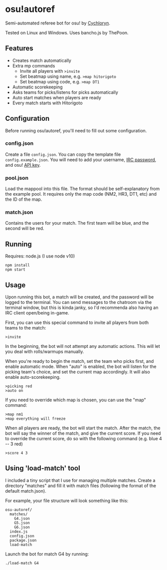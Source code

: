 # osu!autoref

Semi-automated referee bot for osu! by [Cychloryn](https://osu.ppy.sh/users/6921736).

Tested on Linux and Windows.
Uses bancho.js by ThePoon.

## Features
- Creates match automatically
- Extra mp commands
  - Invite all players with `>invite`
  - Set beatmap using name, e.g. `>map hitorigoto`
  - Set beatmap using code, e.g. `>map DT1`
- Automatic scorekeeping
- Asks teams for picks/listens for picks automatically
- Auto start matches when players are ready
- Every match starts with Hitorigoto  
 
## Configuration
Before running osu!autoref, you'll need to fill out some configuration.

### config.json
Create a file `config.json`. You can copy the template file `config.example.json`. You will need to add your username, [IRC password](https://osu.ppy.sh/p/irc), and osu! [API key](https://osu.ppy.sh/p/api).

### pool.json
Load the mappool into this file. The format should be self-explanatory from the example pool. It requires only the map code (NM2, HR3, DT1, etc) and the ID of the map.

### match.json
Contains the users for your match. The first team will be blue, and the second will be red.

## Running
Requires: node.js (I use node v10)
```
npm install
npm start
```

## Usage
Upon running this bot, a match will be created, and the password will be logged to the terminal. You can send messages to the chatroom via the terminal window, but this is kinda janky, so I'd recommenda also having an IRC client open/being in-game.

First, you can use this special command to invite all players from both teams to the match:
```
>invite
```

In the beginning, the bot will not attempt any automatic actions. This will let you deal with rolls/warmups manually.

When you're ready to begin the match, set the team who picks first, and enable automatic mode. When "auto" is enabled, the bot will listen for the picking team's choice, and set the current map accordingly. It will also enable auto-scorekeeping.
```
>picking red
>auto on
```

If you need to override which map is chosen, you can use the "map" command:
```
>map nm1
>map everything will freeze
```

When all players are ready, the bot will start the match. After the match, the bot will say the winner of the match, and give the current score. If you need to override the current score, do so with the following command (e.g. blue 4 -- 3 red)
```
>score 4 3
```

## Using 'load-match' tool
I included a tiny script that I use for managing multiple matches. Create a directory "matches" and fill it with match files (following the format of the default match.json).

For example, your file structure will look something like this:
```
osu-autoref/
  matches/
    G4.json
    G5.json
    G6.json 
  index.js
  config.json
  package.json
  load-match
```

Launch the bot for match G4 by running:
```
./load-match G4
```
